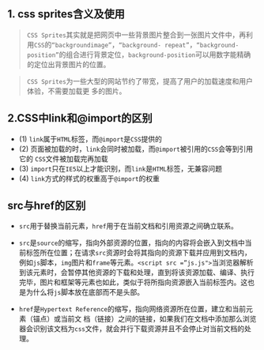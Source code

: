 ## 1. css sprites含义及使用
>`CSS Sprites`其实就是把网页中一些背景图片整合到一张图片文件中，再利用`CSS`的`“backgroundimage”`，`“background- repeat”`，`“background-position”`的组合进行背景定位，`background-position`可以用数字能精确的定位出背景图片的位置。

>`CSS Sprites`为一些大型的网站节约了带宽，提高了用户的加载速度和用户体验，不需要加载更
多的图片。

## 2.CSS中link和@import的区别
- (1) `link`属于`HTML`标签，而`@import`是`CSS`提供的
- (2) 页面被加载的时，`link`会同时被加载，而`@import`被引用的`CSS`会等到引用它的 `CSS`文件被加载完再加载
- (3) `import`只在`IE5`以上才能识别，而`link`是`HTML`标签，无兼容问题
- (4) `link`方式的样式的权重高于`@import`的权重

## src与href的区别

- `src`用于替换当前元素，`href`用于在当前文档和引用资源之间确立联系。
- `src`是`source`的缩写，指向外部资源的位置，指向的内容将会嵌入到文档中当前标签所在位置；在请求`src`资源时会将其指向的资源下载并应用到文档内，例如`js`脚本，`img`图片和`frame`等元素。`<script src =”js.js">`当浏览器解析到该元素时，会暂停其他资源的下载和处理，直到将该资源加载、编译、执行完毕，图片和框架等元素也如此，类似于将所指向资源嵌入当前标签内。这也是为什么将`js`脚本放在底部而不是头部。

- `href`是`Hypertext Reference`的缩写，指向网络资源所在位置，建立和当前元素（锚点）或当前文
档（链接）之间的链接，如果我们在文档中添加那么浏览器会识别该文档为`css`文件，就会并行下载资源并且不会停止对当前文档的处理。
